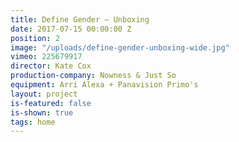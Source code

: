 ```yaml
---
title: Define Gender — Unboxing
date: 2017-07-15 00:00:00 Z
position: 2
image: "/uploads/define-gender-unboxing-wide.jpg"
vimeo: 225679917
director: Kate Cox
production-company: Nowness & Just So
equipment: Arri Alexa + Panavision Primo's
layout: project
is-featured: false
is-shown: true
tags: home
---
```


